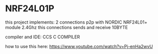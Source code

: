 # NRF24L01P

this project implements: 
2 connections p2p with NORDIC NRF24L01+ module 2.4Ghz
this connections sends and receive 10BYTE

compiler and IDE:
CCS C COMPILER

how to use this here:
https://www.youtube.com/watch?v=Pj-enHa2wvU
